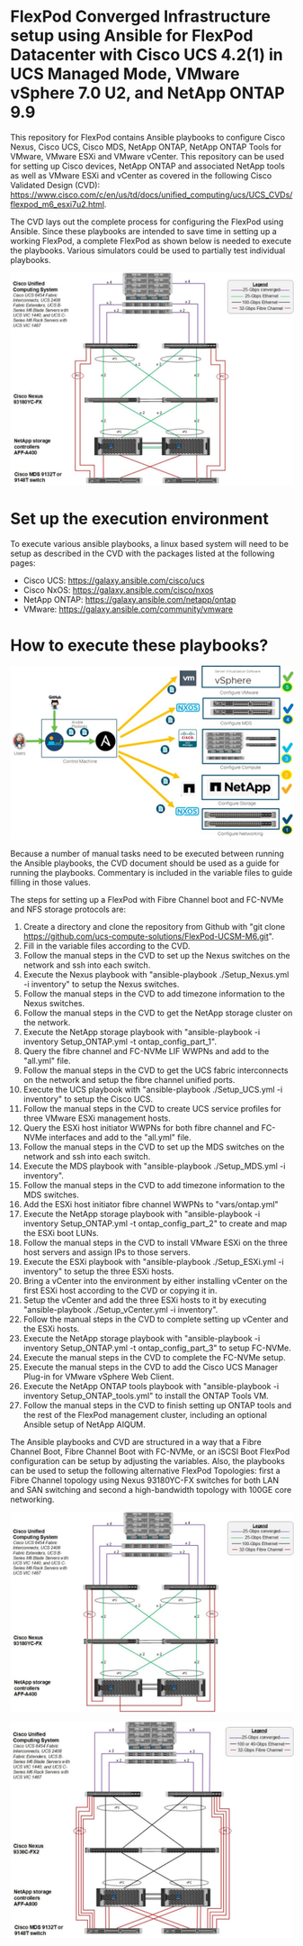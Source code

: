 
# FlexPod Converged Infrastructure setup using Ansible for FlexPod Datacenter with Cisco UCS 4.2(1) in UCS Managed Mode, VMware vSphere 7.0 U2, and NetApp ONTAP 9.9

This repository for FlexPod contains Ansible playbooks to configure Cisco Nexus, Cisco UCS, Cisco MDS, NetApp ONTAP, NetApp ONTAP Tools for VMware, VMware ESXi and VMware vCenter. This repository can be used for setting up Cisco devices, NetApp ONTAP and associated NetApp tools as well as VMware ESXi and vCenter as covered in the following Cisco Validated Design (CVD): https://www.cisco.com/c/en/us/td/docs/unified_computing/ucs/UCS_CVDs/flexpod_m6_esxi7u2.html.

The CVD lays out the complete process for configuring the FlexPod using Ansible. Since these playbooks are intended to save time in setting up a working FlexPod, a complete FlexPod as shown below is needed to execute the playbooks. Various simulators could be used to partially test individual playbooks.

![block-diagram](https://github.com/ucs-compute-solutions/FlexPod-UCSM-M6/blob/master/ReadmePics/Main-Topology.jpg)  

# Set up the execution environment

To execute various ansible playbooks, a linux based system will need to be setup as described in the CVD with the packages listed at the following pages:

- Cisco UCS: https://galaxy.ansible.com/cisco/ucs
- Cisco NxOS: https://galaxy.ansible.com/cisco/nxos
- NetApp ONTAP: https://galaxy.ansible.com/netapp/ontap
- VMware: https://galaxy.ansible.com/community/vmware

# How to execute these playbooks?

![Block![block-diagram](https://github.com/ucs-compute-solutions/FlexPod-UCSM-M6/blob/master/ReadmePics/Main-Topology.jpg)-Diagram](https://github.com/ucs-compute-solutions/FlexPod-UCSM-M6/blob/master/ReadmePics/Ansible-Order.jpg)

Because a number of manual tasks need to be executed between running the Ansible playbooks, the CVD document should be used as a guide for running the playbooks. Commentary is included in the variable files to guide filling in those values.

The steps for setting up a FlexPod with Fibre Channel boot and FC-NVMe and NFS storage protocols are:

1.  Create a directory and clone the repository from Github with "git clone https://github.com/ucs-compute-solutions/FlexPod-UCSM-M6.git".
2.  Fill in the variable files according to the CVD.
3.  Follow the manual steps in the CVD to set up the Nexus switches on the network and ssh into each switch.
4.  Execute the Nexus playbook with "ansible-playbook ./Setup_Nexus.yml -i inventory" to setup the Nexus switches.
5.  Follow the manual steps in the CVD to add timezone information to the Nexus switches.
6.  Follow the manual steps in the CVD to get the NetApp storage cluster on the network.
7.  Execute the NetApp storage playbook with "ansible-playbook -i inventory Setup_ONTAP.yml -t ontap_config_part_1".
8.  Query the fibre channel and FC-NVMe LIF WWPNs and add to the "all.yml" file.
9.  Follow the manual steps in the CVD to get the UCS fabric interconnects on the network and setup the fibre channel unified ports.
10.  Execute the UCS playbook with "ansible-playbook ./Setup_UCS.yml -i inventory" to setup the Cisco UCS.
11.  Follow the manual steps in the CVD to create UCS service profiles for three VMware ESXi management hosts.
12.  Query the ESXi host initiator WWPNs for both fibre channel and FC-NVMe interfaces and add to the "all.yml" file.
13.  Follow the manual steps in the CVD to set up the MDS switches on the network and ssh into each switch.
14.  Execute the MDS playbook with "ansible-playbook ./Setup_MDS.yml -i inventory".
15.  Follow the manual steps in the CVD to add timezone information to the MDS switches.
16.  Add the ESXi host initiator fibre channel WWPNs to "vars/ontap.yml"
17.  Execute the NetApp storage playbook with "ansible-playbook -i inventory Setup_ONTAP.yml -t ontap_config_part_2" to create and map the ESXi boot LUNs.
18.  Follow the manual steps in the CVD to install VMware ESXi on the three host servers and assign IPs to those servers.
19.  Execute the ESXi playbook with "ansible-playbook ./Setup_ESXi.yml -i inventory" to setup the three ESXi hosts.
20.  Bring a vCenter into the environment by either installing vCenter on the first ESXi host according to the CVD or copying it in.
21.  Setup the vCenter and add the three ESXi hosts to it by executing "ansible-playbook ./Setup_vCenter.yml -i inventory".
22.  Follow the manual steps in the CVD to complete setting up vCenter and the ESXi hosts.
23.  Execute the NetApp storage playbook with "ansible-playbook -i inventory Setup_ONTAP.yml -t ontap_config_part_3" to setup FC-NVMe.
24.  Execute the manual steps in the CVD to complete the FC-NVMe setup.
25.  Execute the manual steps in the CVD to add the Cisco UCS Manager Plug-in for VMware vSphere Web Client.
26.  Execute the NetApp ONTAP tools playbook with "ansible-playbook -i inventory Setup_ONTAP_tools.yml" to install the ONTAP Tools VM.
27.  Follow the manual steps in the CVD to finish setting up ONTAP tools and the rest of the FlexPod management cluster, including an optional Ansible setup of NetApp AIQUM.

The Ansible playbooks and CVD are structured in a way that a Fibre Channel Boot, Fibre Channel Boot with FC-NVMe, or an iSCSI Boot FlexPod configuration can be setup by adjusting the variables. Also, the playbooks can be used to setup the following alternative FlexPod Topologies: first a Fibre Channel topology using Nexus 93180YC-FX switches for both LAN and SAN switching and second a high-bandwidth topology with 100GE core networking.

![block-diagram](https://github.com/ucs-compute-solutions/FlexPod-UCSM-M6/blob/master/ReadmePics/NexusSAN-Topology.jpg)

![block-diagram](https://github.com/ucs-compute-solutions/FlexPod-UCSM-M6/blob/master/ReadmePics/High-Bandwidth-Topology.jpg)
